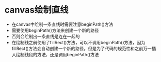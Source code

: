 # canvas绘制直线

- 在canvas中绘制一条直线时需要注意beginPath()方法
- 需要使用beginPath()方法来创建一个新的路径
- 否则会绘制出一条直线是连在一起的
- 在绘制线之前使用了fillRect()方法，可以不调用beginPath()方法，因为fillRect()方法会自动创建一个新的路径，但是为了代码的规范性和之前万一插入绘制线段的方法，还是调用beginPath()方法
